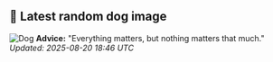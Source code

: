 ## 🐶 Latest random dog image
![Dog](https://images.dog.ceo/breeds/mastiff-english/1.jpg)
**Advice:** "Everything matters, but nothing matters that much."
*Updated: 2025-08-20 18:46 UTC*
